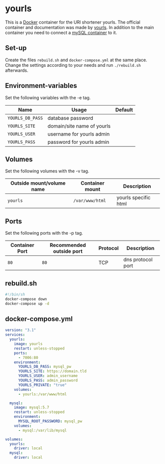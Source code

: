 # yourls

This is a [Docker](/wiki/docker.md) container for the URl shortener yourls.
The official container and documentation was made by
[yourls](https://hub.docker.com/_/yourls).
In addition to the main container you need to connect a
[mySQL container](./mysql.md) to it.

## Set-up

Create the files `rebuild.sh` and `docker-compose.yml` at the same place.
Change the settings according to your needs and run `./rebuild.sh` afterwards.

## Environment-variables

Set the following variables with the -e tag.

| Name             | Usage                      | Default |
| ---------------- | -------------------------- | ------- |
| `YOURLS_DB_PASS` | database password          |         |
| `YOURLS_SITE`    | domain/site name of yourls |         |
| `YOURLS_USER`    | username for yourls admin  |         |
| `YOURLS_PASS`    | password for yourls admin  |         |

## Volumes

Set the following volumes with the -v tag.

| Outside mount/volume name | Container mount | Description          |
| ------------------------- | --------------- | -------------------- |
| `yourls`                  | `/var/www/html` | yourls specific html |

## Ports

Set the following ports with the -p tag.

| Container Port | Recommended outside port | Protocol | Description       |
| -------------- | ------------------------ | -------- | ----------------- |
| `80`           | `80`                     | TCP      | dns protocol port |

## rebuild.sh

```sh
#!/bin/sh
docker-compose down
docker-compose up -d
```

## docker-compose.yml

```yml
version: "3.1"
services:
  yourls:
    image: yourls
    restart: unless-stopped
    ports:
      - 7006:80
    environment:
      YOURLS_DB_PASS: mysql_pw
      YOURLS_SITE: https://domain.tld
      YOURLS_USER: admin_username
      YOURLS_PASS: admin_password
      YOURLS_PRIVATE: "true"
    volumes:
      - yourls:/var/www/html

  mysql:
    image: mysql:5.7
    restart: unless-stopped
    environment:
      MYSQL_ROOT_PASSWORD: mysql_pw
    volumes:
      - mysql:/var/lib/mysql

volumes:
  yourls:
    driver: local
  mysql:
    driver: local
```
